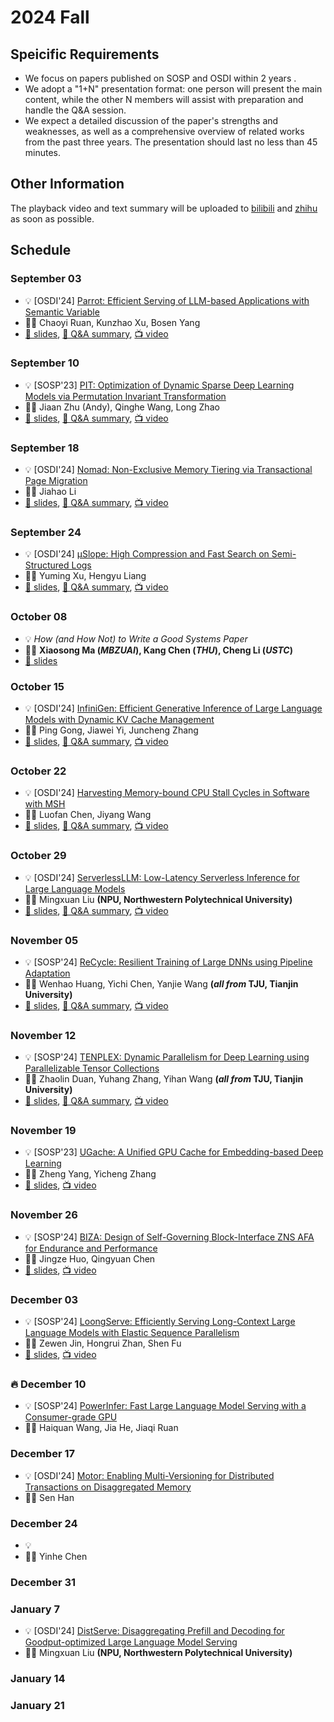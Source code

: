 # 2024 Fall

## Speicific Requirements

- We focus on papers published on SOSP and OSDI within 2 years .
- We adopt a "1+N" presentation format: one person will present the main content, while the other N members will assist with preparation and handle the Q&A session.
- We expect a detailed discussion of the paper's strengths and weaknesses, as well as a comprehensive overview of related works from the past three years. The presentation should last no less than 45 minutes.

## Other Information

The playback video and text summary will be uploaded to <a href="https://space.bilibili.com/3493280155175017/channel/collectiondetail?sid=3787828" target="_blank">bilibili</a> and <a href="https://www.zhihu.com/column/c_1819774258647277568" target="_blank">zhihu</a>  as soon as possible.

## Schedule

### September 03

- 💡 [OSDI'24] [Parrot: Efficient Serving of LLM-based Applications with Semantic Variable](https://www.usenix.org/system/files/osdi24-lin-chaofan.pdf)
- 🙎‍♂️ Chaoyi Ruan, Kunzhao Xu, Bosen Yang
- [📕 slides](./slides/240903-parrot.pdf), [📃 Q&A summary](https://zhuanlan.zhihu.com/p/720718141), [📺 video](https://www.bilibili.com/video/BV1nsHmemEV6)

### September 10

- 💡 [SOSP'23] [PIT: Optimization of Dynamic Sparse Deep Learning Models via Permutation Invariant Transformation](https://dl.acm.org/doi/abs/10.1145/3600006.3613139)
- 🙎‍♂️ Jiaan Zhu (Andy), Qinghe Wang, Long Zhao
- [📕 slides](./slides/240910-pit.pdf), [📃 Q&A summary](https://zhuanlan.zhihu.com/p/720960564), [📺 video](https://www.bilibili.com/video/BV14b4peiEus)

### September 18

- 💡 [OSDI'24] [Nomad: Non-Exclusive Memory Tiering via Transactional Page Migration](https://www.usenix.org/system/files/osdi24-xiang.pdf)
- 🙎‍♂️ Jiahao Li
- [📕 slides](./slides/240918-nomad.pdf), [📃 Q&A summary](https://zhuanlan.zhihu.com/p/721388643), [📺 video](https://www.bilibili.com/video/BV1GktXeAEeQ)

### September 24

- 💡 [OSDI'24] [μSlope: High Compression and Fast Search on Semi-Structured Logs](https://www.usenix.org/system/files/osdi24-wang-rui.pdf)
- 🙎‍♂️ Yuming Xu, Hengyu Liang
- [📕 slides](./slides/240924-uslope.pdf), [📃 Q&A summary](https://zhuanlan.zhihu.com/p/732836055), [📺 video](https://www.bilibili.com/video/BV1j3sdegEB2) 

### October 08

- 💡 *How (and How Not) to Write a Good Systems Paper*
- 🙎‍♂️ **Xiaosong Ma (*MBZUAI*), Kang Chen (*THU*), Cheng Li (*USTC*)**
- [📕 slides](./slides/241008-Systems%20and%20Papers%20(slides).pdf)


### October 15

- 💡 [OSDI'24] [InfiniGen: Efficient Generative Inference of Large Language Models with Dynamic KV Cache Management](https://www.usenix.org/system/files/osdi24-lee.pdf)
- 🙎‍♂️ Ping Gong, Jiawei Yi, Juncheng Zhang
- [📕 slides](./slides/241015-infinigen.pdf), [📃 Q&A summary](https://zhuanlan.zhihu.com/p/1633081750), [📺 video](https://www.bilibili.com/video/BV1oWmMYLE2R/) 

### October 22

- 💡 [OSDI'24] [Harvesting Memory-bound CPU Stall Cycles in Software with MSH](https://www.usenix.org/system/files/osdi24-luo.pdf)
- 🙎‍♂️ Luofan Chen, Jiyang Wang
- [📕 slides](./slides/241022-MSH.pdf), [📃 Q&A summary](https://zhuanlan.zhihu.com/p/2983911590), [📺 video](https://www.bilibili.com/video/BV14k1NYUEUV) 

### October 29

- 💡 [OSDI'24] [ServerlessLLM: Low-Latency Serverless Inference for Large Language Models](https://www.usenix.org/system/files/osdi24-fu.pdf)
- 🙎‍♂️ Mingxuan Liu **(NPU, Northwestern Polytechnical University)**
- [📕 slides](./slides/241029-ServerlessLLM.pdf), [📃 Q&A summary](https://zhuanlan.zhihu.com/p/4905218073), [📺 video](https://www.bilibili.com/video/BV1VjSGYsEqp) 

### November 05

- 💡 [SOSP'24] [ReCycle: Resilient Training of Large DNNs using Pipeline Adaptation](https://dl.acm.org/doi/10.1145/3694715.3695960)
- 🙎‍♂️ Wenhao Huang, Yichi Chen, Yanjie Wang **(*all from* TJU, Tianjin University)**
- [📕 slides](./slides/241105-ReCycle.pdf), [📃 Q&A summary](https://zhuanlan.zhihu.com/p/6420565955), [📺 video](https://www.bilibili.com/video/BV13nDTYgEiF) 

### November 12

- 💡 [SOSP'24] [TENPLEX: Dynamic Parallelism for Deep Learning using Parallelizable Tensor Collections](https://dl.acm.org/doi/10.1145/3694715.3695975)
- 🙎‍♂️ Zhaolin Duan, Yuhang Zhang, Yihan Wang **(*all from* TJU, Tianjin University)**
- [📕 slides](./slides/241112-Tenplex.pdf), [📃 Q&A summary](https://zhuanlan.zhihu.com/p/7243017253), [📺 video](https://www.bilibili.com/video/BV1LgmaYVEbb) 


### November 19

- 💡 [SOSP'23] [UGache: A Unified GPU Cache for Embedding-based  Deep Learning](https://dl.acm.org/doi/10.1145/3600006.3613169)
- 🙎‍♂️ Zheng Yang, Yicheng Zhang
- [📕 slides](./slides/241119-UGache.pdf), [📺 video](https://www.bilibili.com/video/BV1E2ScYNEnt) 

### November 26
- 💡 [SOSP'24] [BIZA: Design of Self-Governing Block-Interface ZNS AFA for Endurance and Performance](https://dl.acm.org/doi/pdf/10.1145/3694715.3695953)
- 🙎‍♂️ Jingze Huo, Qingyuan Chen
- [📕 slides](./slides/241126-BIZA.pdf), [📺 video](https://www.bilibili.com/video/BV1NXzVYpEpo) 

### December 03

- 💡 [SOSP'24] [LoongServe: Efficiently Serving Long-Context Large Language Models with Elastic Sequence Parallelism](https://dl.acm.org/doi/10.1145/3694715.3695948)
- 🙎‍♂️ Zewen Jin, Hongrui Zhan, Shen Fu
- [📕 slides](./slides/241203-LoongServe.pdf), [📺 video](https://www.bilibili.com/video/BV1NUzRYTETw) 

### 🔥 December 10

- 💡 [SOSP'24] [PowerInfer: Fast Large Language Model Serving with a Consumer-grade GPU](https://dl.acm.org/doi/10.1145/3694715.3695964)
- 🙎‍♂️ Haiquan Wang, Jia He, Jiaqi Ruan

### December 17

- 💡 [OSDI'24] [Motor: Enabling Multi-Versioning for Distributed Transactions on Disaggregated Memory](https://www.usenix.org/system/files/osdi24-zhang-ming.pdf)
- 🙎‍♂️ Sen Han

### December 24

- 💡 
- 🙎‍♂️ Yinhe Chen

### December 31


### January 7

- 💡 [OSDI'24] [DistServe: Disaggregating Prefill and Decoding for Goodput-optimized Large Language Model Serving](https://www.usenix.org/system/files/osdi24-zhong-yinmin.pdf)
- 🙎‍♂️ Mingxuan Liu **(NPU, Northwestern Polytechnical University)**

### January 14

### January 21
